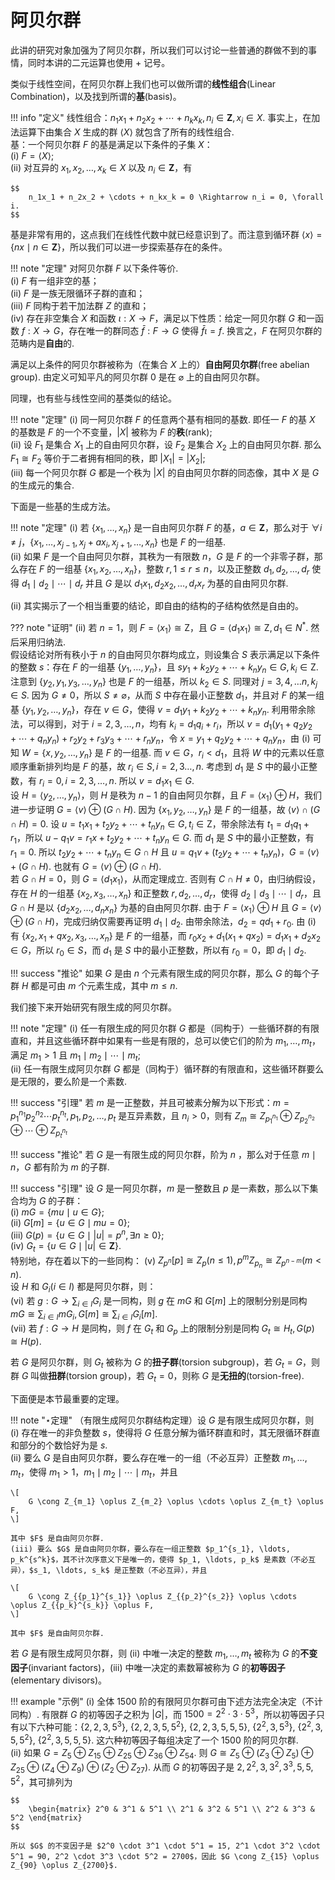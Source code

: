 # 阿贝尔群

此讲的研究对象加强为了阿贝尔群，所以我们可以讨论一些普通的群做不到的事情，同时本讲的二元运算也使用 $+$ 记号。

类似于线性空间，在阿贝尔群上我们也可以做所谓的**线性组合**(Linear Combination)，以及找到所谓的**基**(basis)。  

!!! info "定义"
    线性组合：$n_1x_1 + n_2x_2 + \cdots + n_kx_k, n_i \in \mathbf{Z}, x_i \in X$. 事实上，在加法运算下由集合 $X$ 生成的群 $\langle X \rangle$ 就包含了所有的线性组合.  
    基：一个阿贝尔群 $F$ 的基是满足以下条件的子集 $X$：  
        (i) $F = \langle X \rangle$;  
        (ii) 对互异的 $x_1, x_2, \ldots, x_k \in X$ 以及 $n_i \in \mathbf{Z}$，有  
        
    $$
        n_1x_1 + n_2x_2 + \cdots + n_kx_k = 0 \Rightarrow n_i = 0, \forall i.
    $$

基是非常有用的，这点我们在线性代数中就已经意识到了。而注意到循环群 $\langle x \rangle = \{nx \mid n \in \mathbf{Z}\}$，所以我们可以进一步探索基存在的条件。

!!! note "定理"
    对阿贝尔群 $F$ 以下条件等价.  
    (i) $F$ 有一组非空的基；  
    (ii) $F$ 是一族无限循环子群的直和；  
    (iii) $F$ 同构于若干加法群 $Z$ 的直和；  
    (iv) 存在非空集合 $X$ 和函数 $\iota: X \rightarrow F$，满足以下性质：给定一阿贝尔群 $G$ 和一函数 $f: X \rightarrow G$，存在唯一的群同态 $\bar{f}: F \rightarrow G$ 使得 $\bar{f}\iota = f$. 换言之，$F$ 在阿贝尔群的范畴内是**自由**的.

满足以上条件的阿贝尔群被称为（在集合 $X$ 上的）**自由阿贝尔群**(free abelian group). 由定义可知平凡的阿贝尔群 $0$ 是在 $\varnothing$ 上的自由阿贝尔群。

同理，也有些与线性空间的基类似的结论。

!!! note "定理"
    (i) 同一阿贝尔群 $F$ 的任意两个基有相同的基数. 即任一 $F$ 的基 $X$ 的基数是 $F$ 的一个不变量，$\lvert X \rvert$ 被称为 $F$ 的**秩**(rank);  
    (ii) 设 $F_1$ 是集合 $X_1$ 上的自由阿贝尔群，设 $F_2$ 是集合 $X_2$ 上的自由阿贝尔群. 那么 $F_1 \cong F_2$ 等价于二者拥有相同的秩，即 $\lvert X_1 \rvert = \lvert X_2 \rvert$;  
    (iii) 每一个阿贝尔群 $G$ 都是一个秩为 $\lvert X \rvert$ 的自由阿贝尔群的同态像，其中 $X$ 是 $G$ 的生成元的集合. 

下面是一些基的生成方法。

!!! note "定理"
    (i) 若 $\{x_1, \ldots, x_n\}$ 是一自由阿贝尔群 $F$ 的基，$a \in \mathbf{Z}$，那么对于 $\forall i \neq j$，$\{x_1, \ldots, x_{j-1}, x_j + ax_i, x_{j+1}, \ldots, x_n\}$ 也是 $F$ 的一组基.  
    (ii) 如果 $F$ 是一个自由阿贝尔群，其秩为一有限数 $n$，$G$ 是 $F$ 的一个非零子群，那么存在 $F$ 的一组基 $\{x_1, x_2, \ldots, x_n\}$，整数 $r, 1 \leqslant r \leqslant n$，以及正整数 $d_1, d_2, \ldots, d_r$ 使得 $d_1 \mid d_2 \mid \cdots \mid d_r$ 并且 $G$ 是以 $d_1x_1, d_2x_2, \ldots, d_rx_r$ 为基的自由阿贝尔群.

(ii) 其实揭示了一个相当重要的结论，即自由的结构的子结构依然是自由的。

??? note "证明"
    (ii) 若 $n = 1$，则 $F = \langle x_1 \rangle \cong \mathrm{Z}$，且 $G = \langle d_1x_1 \rangle \cong \mathrm{Z}, d_1 \in N^*$. 然后采用归纳法.  
    假设结论对所有秩小于 $n$ 的自由阿贝尔群均成立，则设集合 $S$ 表示满足以下条件的整数 $s$：存在 $F$ 的一组基 $\{y_1, \ldots, y_n\}$，且 $sy_1 + k_2y_2 + \cdots + k_ny_n \in G, k_i \in \mathrm{Z}$. 注意到 $\{y_2, y_1, y_3, \ldots, y_n\}$ 也是 $F$ 的一组基，所以 $k_2 \in S$. 同理对 $j = 3, 4, \ldots n, k_j \in S$. 因为 $G \neq 0$，所以 $S \neq \varnothing$，从而 $S$ 中存在最小正整数 $d_1$，并且对 $F$ 的某一组基 $\{y_1, y_2, \ldots, y_n\}$，存在 $v \in G$，使得 $v = d_1y_1 + k_2y_2 + \cdots + k_ny_n$. 利用带余除法，可以得到，对于 $i = 2, 3, \ldots, n$，均有 $k_i = d_1q_i + r_i$，所以 $v = d_1(y_1 + q_2y_2 + \cdots + q_ny_n) + r_2y_2 + r_3y_3 + \cdots + r_ny_n$，令 $x = y_1 + q_2y_2 + \cdots + q_ny_n$，由 (i) 可知 $W = \{x, y_2, \ldots, y_n\}$ 是 $F$ 的一组基. 而 $v \in G$，$r_i < d_1$，且将 $W$ 中的元素以任意顺序重新排列均是 $F$ 的基，故 $r_i \in S, i = 2, 3 \ldots, n$. 考虑到 $d_1$ 是 $S$ 中的最小正整数，有 $r_i = 0, i = 2, 3, \ldots, n$. 所以 $v = d_1x_1 \in G$.  
    设 $H = \langle y_2, \ldots, y_n \rangle$，则 $H$ 是秩为 $n-1$ 的自由阿贝尔群，且 $F = \langle x_1 \rangle \oplus H$，我们进一步证明 $G = \langle v \rangle \oplus (G \cap H)$. 因为 $\{x_1, y_2, \ldots, y_n\}$ 是 $F$ 的一组基，故 $\langle v \rangle \cap (G \cap H) = 0$. 设 $u = t_1x_1 + t_2y_2 + \cdots + t_ny_n \in G, t_i \in \mathrm{Z}$，带余除法有 $t_1 = d_1q_1 + r_1$，所以 $u - q_1v = r_1x + t_2y_2 + \cdots + t_ny_n \in G$. 而 $d_1$ 是 $S$ 中的最小正整数，有 $r_1 = 0$. 所以 $t_2y_2 + \cdots + t_ny_n \in G \cap H$ 且 $u = q_1v + (t_2y_2 + \cdots + t_ny_n)$，$G = \langle v \rangle + (G \cap H)$. 也就有 $G = \langle v \rangle \oplus (G \cap H)$.  
    若 $G \cap H = 0$，则 $G = \langle d_1x_1 \rangle$，从而定理成立. 否则有 $C \cap H \neq 0$，由归纳假设，存在 $H$ 的一组基 $\{x_2, x_3, \ldots, x_n\}$ 和正整数 $r, d_2, \ldots, d_r$，使得 $d_2 \mid d_3 \mid \cdots \mid d_r$，且 $G \cap H$ 是以 $\{d_2x_2, \ldots, d_nx_n\}$ 为基的自由阿贝尔群. 由于 $F = \langle x_1 \rangle \oplus H$ 且 $G = \langle v \rangle \oplus (G \cap H)$，完成归纳仅需要再证明 $d_1 \mid d_2$. 由带余除法，$d_2 = qd_1 + r_0$. 由 (i) 有 $\{x_2, x_1 + qx_2, x_3, \ldots, x_n\}$ 是 $F$ 的一组基，而 $r_0x_2 + d_1(x_1+qx_2) = d_1x_1 + d_2x_2 \in G$，所以 $r_0 \in S$，而 $d_1$ 是 $S$ 中的最小正整数，所以有 $r_0 = 0$，即 $d_1 \mid d_2$.
      
!!! success "推论"
    如果 $G$ 是由 $n$ 个元素有限生成的阿贝尔群，那么 $G$ 的每个子群 $H$ 都是可由 $m$ 个元素生成，其中 $m \leqslant n$.

我们接下来开始研究有限生成的阿贝尔群。

!!! note "定理"
    (i) 任一有限生成的阿贝尔群 $G$ 都是（同构于）一些循环群的有限直和，并且这些循环群中如果有一些是有限的，总可以使它们的阶为 $m_1, \ldots, m_t$，满足 $m_1 > 1$ 且 $m_1 \mid m_2 \mid \cdots \mid m_t$;  
    (ii) 任一有限生成阿贝尔群 $G$ 都是（同构于）循环群的有限直和，这些循环群要么是无限的，要么阶是一个素数. 

!!! success "引理"
    若 $m$ 是一正整数，并且可被素分解为以下形式：$m = p_1^{n_1}p_2^{n_2}\cdots p_t^{n_t}, p_1, p_2, \ldots, p_t$ 是互异素数，且 $n_i > 0$，则有 $Z_m \cong Z_{p_1^{n_1}} \oplus Z_{p_2^{n_2}} \oplus \cdots \oplus Z_{p_t^{n_t}}$

!!! success "推论"
    若 $G$ 是一有限生成的阿贝尔群，阶为 $n$ ，那么对于任意 $m \mid n$，$G$ 都有阶为 $m$ 的子群. 

!!! success "引理"
    设 $G$ 是一阿贝尔群，$m$ 是一整数且 $p$ 是一素数，那么以下集合均为 $G$ 的子群：  
    (i) $mG = \{mu \mid u \in G\}$;  
    (ii) $G[m] = \{u \in G \mid mu = 0\}$;  
    (iii) $G(p) = \{u \in G \mid \lvert u \rvert = p^n, \exists n \geqslant 0\}$;  
    (iv) $G_t = \{u \in G \mid \lvert u \rvert \in \mathbf{Z}\}$.  
    特别地，存在着以下的一些同构： 
    (v) $Z_{p^n}[p] \cong Z_p(n \leqslant 1), p^mZ_{p_n} \cong Z_{p^{n-m}}(m < n)$.  
    设 $H$ 和 $G_i(i \in I)$ 都是阿贝尔群，则：  
    (vi) 若 $g: G \rightarrow \sum_{i \in I} G_i$ 是一同构，则 $g$ 在 $mG$ 和 $G[m]$ 上的限制分别是同构 $mG \cong \sum_{i \in I} mG_i, G[m] \cong \sum_{i \in I} G_i[m]$.  
    (vii) 若 $f: G \rightarrow H$ 是同构，则 $f$ 在 $G_t$ 和 $G_p$ 上的限制分别是同构 $G_t \cong H_t, G(p) \cong H(p)$.

若 $G$ 是阿贝尔群，则 $G_t$ 被称为 $G$ 的**扭子群**(torsion subgroup)，若 $G_t = G$，则群 $G$ 叫做**扭群**(torsion group)，若 $G_t = 0$，则称 $G$ 是**无扭的**(torsion-free).

下面便是本节最重要的定理。

!!! note "$\star$定理"
    （有限生成阿贝尔群结构定理）设 $G$ 是有限生成阿贝尔群，则  
    (i) 存在唯一的非负整数 $s$，使得将 $G$ 任意分解为循环群直和时，其无限循环群直和部分的个数恰好为是 $s$.  
    (ii) 要么 $G$ 是自由阿贝尔群，要么存在唯一的一组（不必互异）正整数 $m_1, \ldots, m_t$，使得 $m_1 > 1$，$m_1 \mid m_2 \mid \cdots \mid m_t$，并且 

    \[
        G \cong Z_{m_1} \oplus Z_{m_2} \oplus \cdots \oplus Z_{m_t} \oplus F,
    \]

    其中 $F$ 是自由阿贝尔群.  
    (iii) 要么 $G$ 是自由阿贝尔群，要么存在一组正整数 $p_1^{s_1}, \ldots, p_k^{s^k}$，其不计次序意义下是唯一的，使得 $p_1, \ldots, p_k$ 是素数（不必互异），$s_1, \ldots, s_k$ 是正整数（不必互异），并且

    \[
        G \cong Z_{{p_1}^{s_1}} \oplus Z_{{p_2}^{s_2}} \oplus \cdots \oplus Z_{{p_k}^{s_k}} \oplus F,
    \]

    其中 $F$ 是自由阿贝尔群.

若 $G$ 是有限生成阿贝尔群，则 (ii) 中唯一决定的整数 $m_1, \ldots, m_t$ 被称为 $G$ 的**不变因子**(invariant factors)，(iii) 中唯一决定的素数幂被称为 $G$ 的**初等因子**(elementary divisors)。

!!! example "示例"
    (i) 全体 $1500$ 阶的有限阿贝尔群可由下述方法完全决定（不计同构）. 有限群 $G$ 的初等因子之积为 $\lvert G \rvert$，而 $1500 = 2^2 \cdot 3 \cdot 5^3$，所以初等因子只有以下六种可能：$\{2, 2, 3, 5^3\},$ $\{2, 2, 3, 5, 5^2\},$ $\{2, 2, 3, 5, 5, 5\},$ $\{2^2, 3, 5^3\},$ $\{2^2, 3, 5, 5^2\},$ $\{2^2, 3, 5, 5, 5\}.$ 这六种初等因子每组决定了一个 $1500$ 阶的阿贝尔群.  
    (ii) 如果 $G = Z_5 \oplus Z_{15} \oplus Z_{25} \oplus Z_{36} \oplus Z_{54}$. 则 $G \cong Z_5 \oplus (Z_{3} \oplus Z_{5}) \oplus Z_{25} \oplus (Z_{4} \oplus Z_{9}) \oplus (Z_{2} \oplus Z_{27})$. 从而 $G$ 的初等因子是 $2, 2^2, 3, 3^2, 3^3, 5, 5, 5^2$，其可排列为

    $$
        \begin{matrix} 2^0 & 3^1 & 5^1 \\ 2^1 & 3^2 & 5^1 \\ 2^2 & 3^3 & 5^2 \end{matrix}
    $$

    所以 $G$ 的不变因子是 $2^0 \cdot 3^1 \cdot 5^1 = 15, 2^1 \cdot 3^2 \cdot 5^1 = 90, 2^2 \cdot 3^3 \cdot 5^2 = 2700$，因此 $G \cong Z_{15} \oplus Z_{90} \oplus Z_{2700}$.